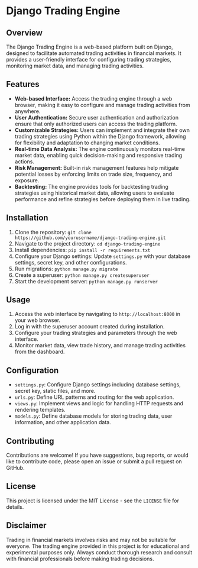 # Django Trading Engine

## Overview
The Django Trading Engine is a web-based platform built on Django, designed to facilitate automated trading activities in financial markets. It provides a user-friendly interface for configuring trading strategies, monitoring market data, and managing trading activities.

## Features
- **Web-based Interface:** Access the trading engine through a web browser, making it easy to configure and manage trading activities from anywhere.
- **User Authentication:** Secure user authentication and authorization ensure that only authorized users can access the trading platform.
- **Customizable Strategies:** Users can implement and integrate their own trading strategies using Python within the Django framework, allowing for flexibility and adaptation to changing market conditions.
- **Real-time Data Analysis:** The engine continuously monitors real-time market data, enabling quick decision-making and responsive trading actions.
- **Risk Management:** Built-in risk management features help mitigate potential losses by enforcing limits on trade size, frequency, and exposure.
- **Backtesting:** The engine provides tools for backtesting trading strategies using historical market data, allowing users to evaluate performance and refine strategies before deploying them in live trading.

## Installation
1. Clone the repository: `git clone https://github.com/yourusername/django-trading-engine.git`
2. Navigate to the project directory: `cd django-trading-engine`
3. Install dependencies: `pip install -r requirements.txt`
4. Configure your Django settings: Update `settings.py` with your database settings, secret key, and other configurations.
5. Run migrations: `python manage.py migrate`
6. Create a superuser: `python manage.py createsuperuser`
7. Start the development server: `python manage.py runserver`

## Usage
1. Access the web interface by navigating to `http://localhost:8000` in your web browser.
2. Log in with the superuser account created during installation.
3. Configure your trading strategies and parameters through the web interface.
4. Monitor market data, view trade history, and manage trading activities from the dashboard.

## Configuration
- `settings.py`: Configure Django settings including database settings, secret key, static files, and more.
- `urls.py`: Define URL patterns and routing for the web application.
- `views.py`: Implement views and logic for handling HTTP requests and rendering templates.
- `models.py`: Define database models for storing trading data, user information, and other application data.

## Contributing
Contributions are welcome! If you have suggestions, bug reports, or would like to contribute code, please open an issue or submit a pull request on GitHub.

## License
This project is licensed under the MIT License - see the `LICENSE` file for details.

## Disclaimer
Trading in financial markets involves risks and may not be suitable for everyone. The trading engine provided in this project is for educational and experimental purposes only. Always conduct thorough research and consult with financial professionals before making trading decisions.
